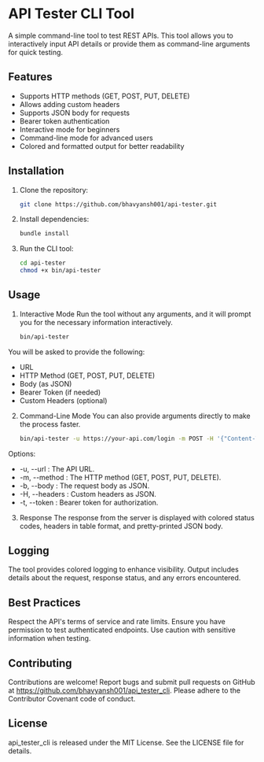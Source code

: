 
#  API Tester CLI Tool
A simple command-line tool to test REST APIs. This tool allows you to interactively input API details or provide them as command-line arguments for quick testing.

##  Features

- Supports HTTP methods (GET, POST, PUT, DELETE)
- Allows adding custom headers
- Supports JSON body for requests
- Bearer token authentication
- Interactive mode for beginners
- Command-line mode for advanced users
- Colored and formatted output for better readability

##  Installation

1. Clone the repository:
	```bash
	git clone https://github.com/bhavyansh001/api-tester.git
	```
2. Install dependencies:
	```bash
	bundle install
	```
3. Run the CLI tool:
	```bash
	cd api-tester
	chmod +x bin/api-tester
	```
##  Usage

1. Interactive Mode
Run the tool without any arguments, and it will prompt you for the necessary information interactively.
	```bash
	bin/api-tester
	```
You will be asked to provide the following:
- URL
- HTTP Method (GET, POST, PUT, DELETE)
- Body (as JSON)
- Bearer Token (if needed)
- Custom Headers (optional)
	
2. Command-Line Mode
You can also provide arguments directly to make the process faster.
	```bash
	bin/api-tester -u https://your-api.com/login -m POST -H '{"Content-Type": "application/json"}' -b '{"email": "user@example.com", "password": "password123"}' -t  'your_bearer_token'
	```
Options:
- -u, --url : The API URL.
- -m, --method : The HTTP method (GET, POST, PUT, DELETE).
- -b, --body : The request body as JSON.
- -H, --headers : Custom headers as JSON.
- -t, --token : Bearer token for authorization.

3. Response
The response from the server is displayed with colored status codes, headers in table format, and pretty-printed JSON body.

## Logging

The tool provides colored logging to enhance visibility. Output includes details about the request, response status, and any errors encountered.

## Best Practices

Respect the API's terms of service and rate limits.
Ensure you have permission to test authenticated endpoints.
Use caution with sensitive information when testing.

## Contributing

Contributions are welcome! Report bugs and submit pull requests on GitHub at https://github.com/bhavyansh001/api_tester_cli. Please adhere to the Contributor Covenant code of conduct.

## License
api_tester_cli is released under the MIT License. See the LICENSE file for details.
